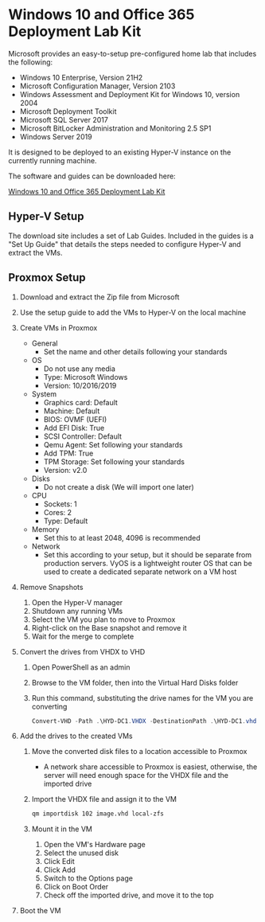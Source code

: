 # Windows 10 and Office 365 Deployment Lab Kit

Microsoft provides an easy-to-setup pre-configured home lab that includes the following:

- Windows 10 Enterprise, Version 21H2
- Microsoft Configuration Manager, Version 2103
- Windows Assessment and Deployment Kit for Windows 10, version 2004
- Microsoft Deployment Toolkit
- Microsoft SQL Server 2017
- Microsoft BitLocker Administration and Monitoring 2.5 SP1
- Windows Server 2019

It is designed to be deployed to an existing Hyper-V instance on the currently running machine.

The software and guides can be downloaded here:

[Windows 10 and Office 365 Deployment Lab Kit](https://www.microsoft.com/en-us/evalcenter/evaluate-lab-kit)

## Hyper-V Setup

The download site includes a set of Lab Guides. Included in the guides is a "Set Up Guide" that details the steps needed to configure Hyper-V and extract the VMs.

## Proxmox Setup

1. Download and extract the Zip file from Microsoft
1. Use the setup guide to add the VMs to Hyper-V on the local machine
1. Create VMs in Proxmox
   - General
      - Set the name and other details following your standards
   - OS
      - Do not use any media
      - Type: Microsoft Windows
      - Version: 10/2016/2019
   - System
      - Graphics card: Default
      - Machine: Default
      - BIOS: OVMF (UEFI)
      - Add EFI Disk: True
      - SCSI Controller: Default
      - Qemu Agent: Set following your standards
      - Add TPM: True
      - TPM Storage: Set following your standards
      - Version: v2.0
   - Disks
      - Do not create a disk (We will import one later)
   - CPU
      - Sockets: 1
      - Cores: 2
      - Type: Default
   - Memory
      - Set this to at least 2048, 4096 is recommended
   - Network
      - Set this according to your setup, but it should be separate from production servers. VyOS is a lightweight router OS that can be used to create a dedicated separate network on a VM host
1. Remove Snapshots
   1. Open the Hyper-V manager
   2. Shutdown any running VMs
   3. Select the VM you plan to move to Proxmox
   4. Right-click on the Base snapshot and remove it
   5. Wait for the merge to complete
1. Convert the drives from VHDX to VHD
   1. Open PowerShell as an admin
   2. Browse to the VM folder, then into the Virtual Hard Disks folder
   3. Run this command, substituting the drive names for the VM you are converting

      ```PowerShell
      Convert-VHD -Path .\HYD-DC1.VHDX -DestinationPath .\HYD-DC1.vhd -VHDType Dynamic
      ```

1. Add the drives to the created VMs
   1. Move the converted disk files to a location accessible to Proxmox
      - A network share accessible to Proxmox is easiest, otherwise, the server will need enough space for the VHDX file and the imported drive
   2. Import the VHDX file and assign it to the VM

      ```bash
      qm importdisk 102 image.vhd local-zfs
      ```

   3. Mount it in the VM
      1. Open the VM's Hardware page
      2. Select the unused disk
      3. Click Edit
      4. Click Add
      5. Switch to the Options page
      6. Click on Boot Order
      7. Check off the imported drive, and move it to the top
1. Boot the VM
